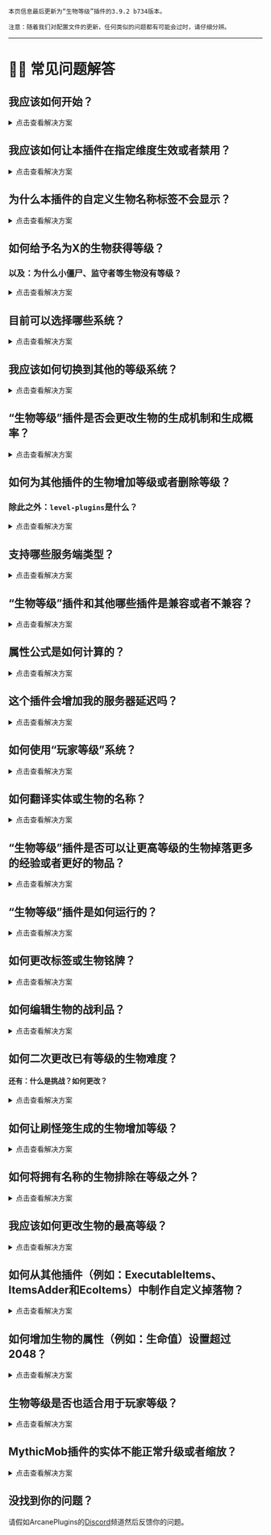 ```
本页信息最后更新为“生物等级”插件的3.9.2 b734版本。

注意：随着我们对配置文件的更新，任何类似的问题都有可能会过时，请仔细分辨。
```

***

# 🙋‍♂️ 常见问题解答

## 我应该如何开始？

<details>
<summary>点击查看解决方案</summary>

请不要担心！虽然我们知道新人会在看见“生物属性”插件时可能会感到害怕，但是也请相信对于这些问题，wiki是会很详细的提出解决方案的。在许多文件里会出现预设和示例，这些内容可以帮助你更快的了解该插件，因为详细所以字数较多也请认真看完，从此处开始：


***

**你已经成功安装“生物等级”插件，没有报错但是插件没有生效？**

通常情况下，也是首先容易被忽略的步骤是：当你在启动服务器时，“生物等级”插件并没有报错。虽然这些插件可以同时和“生物等级”插件一起使用但实际上其他插件会导致“生物等级”插件无法使用，这种情况十分罕见，它们会在控制台中以大量文本的报错形式出现，这种报错只会出现在第一次启动服务器时出现。如果发生了这种情况，建议搭建一个测试环境然后一个一个插件进行测试来寻找那个会导致本插件失效的其他插件。

如果你已经开始编辑你的配置文件的话，你也许会在文件的格式上犯错，如果格式错误，那么本插件在启动服务器时会尝试在控制台中报告该情况。如果发生了格式错误的情况，那么本插件也无法正确的读取，从而导致插件的加载失败。YAML是很多插件使用的通用语言，它对错误的检查能力较高，甚至是那些不小心打出来的多余空格。我们建议你去打开或者下载一个免费的在线YAML文件检查器来查看你的文件，来帮助你检查并发现你文件内的那些错误格式。

***

**没有遇到错误？那太好了，现在来了解文件里的规则吧。**

如果你刚刚安装了该插件并且没有在启动时控制台没有报错，那么本插件应该可以正常运行。在此提供了一个简易描述，更详细的讲解在[此处](https://github.com/ArcanePlugins/LevelledMobs/wiki/Understanding-the-Default-Config)找到。为了了解到规则是如何运行的，我将描述分成设置和选项两个项目。首先，规则分为：`预设（presets）`、`默认规则（default-rule）`、`自定义规则（custom-rules）`三种。预设：包括部分不同的系统，这些系统被分隔且拥有独立的名称，例如：在默认配置文件中使用的预设的名称是`allowed_worlds`、`weighted_random_Levelling`、`average_challenge`。你会注意到很多其他类型的预设，如果你想切换预设，只需要将名字更改即可，且可以随时使用预设。

在预设的下面是`默认规则`。`默认规则是`“生物等级”插件的核心，跟我们刚刚说的一样，我们使用的预设名称是`allowed_worlds`、`weighted_random_Levelling`、`average_challenge`。你可以看见这些预设都是默认开启的，同时也有一些预设是默认关闭的，如下：

```yaml
default-rule:
  use-preset:
    - allowed_worlds
    - nametag_using_numbers
    #- nametag_using_indicator
    #- basic_challenge
    - average_challenge
    #- advanced_challenge
    #- extreme_challenge
    - weighted_random_Levelling
    #- spawn_Levelling
    #- lvl-mod_spawn-blended
    #- ycoord_Levelling
    #- random_Levelling
    #- lvl-mod_player-variable
    #- lvl-mod_apply-variance
```

首个预设，`allowed_worlds`，设置插件生效的维度黑名单，只有在该黑名单以外的维度的生物才能拥有生物等级。在该预设下，除了末地（`world_the_end`）以外的维度的生物都拥有对应的生物等级，可以理解为黑名单。

```yaml
  allowed_worlds:
    # 设置插件的生效维度。
    name: '维度黑名单'
    conditions:
      worlds:
        # 生效维度列表：['*']
        excluded-list: [ 'world_the_end' ]
```

第二个预设，`nametag_using_numbers`，是与生物铭牌有关的预设设置。在目前是所有预设中有一个类似的预设叫`nametag_using_indicators`，功能基本一样但只是辅助系统来做出区分的能力。不管是什么预设，你都可以根据自己的爱好来选择和编辑它们。

```yaml
  nametag_using_numbers:
    #   设置生物铭牌，其中与生命值有关的是使用%entity-health-rounded%显示。
    name: '名称标签'
    apply-settings:
      nametag: '&8&l༺ %tiered%Lvl %mob-lvl%&8 | &f%displayname%&8 | &f%entity-health-rounded%&8/&f%entity-max-health-rounded% %tiered%%heart_symbol% &8&l༻'
```

第三个预设，`average_challenge`，是其他四个经过测试的`_challenge`选项之一，你可以自由地在它们之间切换或者编辑它们，也可以添加属于你自己的预设（推荐复制或者粘贴其他的`_challenge`预设然后将名称更改为自己的即可，例如：`epic_challenge`）。其中`average_challenge`是在原版服务器的普通难度里测试的，但是在感觉上像困难模式；`basic_challenge`是难度更简单；而`advanced_challenge`和`extreme_challenge`是为了测试即使拥有了全套附魔的顶级玩家而准备的。

因为预设没有考虑到每个服务器的不同玩家的自定义能力，例如：mcMMO、AureliumSkills等可以增加玩家攻击力的插件，或者提供非原版的附魔等等，所以当你在修改难度时请务必考虑这些情况。

每个不同的`_challenge`难度预设总体都是差不多的：设置`最高等级`(`maxLevel:`)、设置`倍率`(`multipliers:`)，然后设置其他细节，例如：不同`等级`（`%tiered%`）的生物拥有`不同颜色`(`tiered-coloring:`)。最后是修改生物铭牌的显示方式，修改不同的占位符位置（`名称数值铭牌：nametag_using_numbers`、`名称铭牌：nametag_using_indicators`、`生命值铭牌：health-indicator:`）等等。目前拥有两种修改难度的办法：如果你想让实际难度不变但是只是想更改等级之间的差距来让该生物更容易打或者更难打，你只需要修改该预设的`最高等级`（`maxLevel:`）而不是修改`倍率`（`multipliers:`），这将允许在不同的等级之内降低等级上限，默认是从1到`最高等级`（`maxLevel:`）。如果你想直接修改生物的实际难度，你只需要修改`倍率`（`multipliers:`），一旦你觉得生物的难度合适，你可以慢慢的调整`最高等级`（`maxLevel:`）来分散或者缩小差异。

从“生物等级”插件的`3.9版本`开始，你可以使用乘法来设置最高等级提升难度百分比等相关参数。例如：如果设置为“`max-health: 5.0`”，那么该生物每升一级都会增加500%的生命值；或者你也可以选择使用堆叠（`STACKED`）选项来设置每升一级时会增加指定的值，例如：如果设置为“`max-health: ['5.0', 'STACKED']`”，那么每当生物从1级升到最高等级时，每升一级都会直接增加5点生命值而不是使用乘法来增加生命值。

也可以设置不同等级的`生物铭牌颜色`（`tiered-coloring:`），例如：1-5级的生物铭牌是绿色，而6-10级的生物铭牌为蓝色等等，关于如何使用，请查看[Wiki](https://github.com/ArcanePlugins/LevelledMobs/wiki/Documentation---Apply-Settings)。

```yaml
  average_challenge:
    name: '平均值 - 难度倍率'
    apply-settings:
      minLevel: 1
      maxLevel: 25
      multipliers:
        max-health: 5.0
        movement-speed: 0.15
        attack-damage: 2.25
        ranged-attack-damage: 2.25
        creeper-blast-damage: 0.75
        item-drop: 3.0
        xp-drop: 5.0
        #       特殊倍率（最低0.0 - 最高1.0）
        armor-bonus: 0.2
        armor-toughness: 0.15
        ##   可选的值，可以使用堆叠也就是加法来代替，如下：
        # max-health: [ '4.25', 'STACKED' ]

      tiered-coloring:
        1-5: '&#22E76B' #绿色
        6-10: '&#528CFF' #蓝色
        11-15: '&#FFCD56' #黄色
        16-20: '&#F2003D' #红色
        21-25: '&#B447FF' #紫色
        default: '&#FFFFFF' #白色
      health-indicator:
        scale: 4
        max: 5
        merge: true
```

在此基础上，我已经告诉了你如何为“生物等级”插件设置生物的等级和难度等等，接下来我会告诉你如何将等级给予实体。通过第四个选项`weighted_random_Levelling`来告诉插件应该给予更高概率给最低等级，给予更高概率给最高等级而不是生物在生成时就拥有最高等级，有关其他的选项和说明请在[Wiki](https://github.com/ArcanePlugins/LevelledMobs/wiki/Documentation---Strategies)中查看。 

```yaml
  weighted_random_Levelling:
    # 设置预设的随机偏置。
    name: '等级权重 - 随机'
    strategies:
      weighted-random: true
```

你可以自由地编辑上述文件中的预设值来符合你想要的规则，例如：你可以将`advanced_challenge`预设下的`maxLevel:`值从默认的25更改为50而不是更改`advanced_challenge`文件来让当前维度获得一个1-50级的随机值。

你也可以将预设的名称更改成你自己想要的那个名称来在其他的地方使用该预设，例如：你可以将`average_challenge`更改为`epic_challenge`，然后修改`epic_challenge`预设其他数值。

你也可以禁用预设，使用其他相同类型的预设来覆盖掉，例如：如果你想禁用`weighted_random_Levelling`，那么你可以使用`spawn_Levelling`来覆盖掉它，同时是以生物在生成时的生成距离来决定该生物的等级。

还有一个是以`lvl-mod_`为开头的特殊预设，该预设代表的是各种额外系统，可以在实体被`Levelling`分配后再次修改其属性。例如：`lvl-mod_player-variable`是一个可以根据附近玩家的数量来调整实体等级的系统，`lvl-mod_apply-variance`可以为等级添加一个随机的正负值，`lvl-mod_spawn-blended`可以为`spawn_Levelling`预设添加一个生成高度的参数，但前提是需要开启该参数。


***

**哇！这些字好多哇！**

别担心，这些只是`预设`的大部分`描述`！请不要担心，你既然走到了这里，那么接下来只需要走一小部分了，除此之外剩余的这些也就是`默认规则`和各种设置！如果你担心不会使用，也可以不使用预设，因为预设只是为了方便自定义，你可以简单的修改生物铭牌的排列方式、等级颜色等内容，这样就可以避免去编辑这些很长但是没什么用的预设，如果你不打算自定义插件的话也可以不去编辑这些预设来避免麻烦。


***

**自定义规则 - 这有个规则！**

规则部分包括了对`默认规则`的额外修改或者增加。如果你使用的是我们最初设置的默认标准并且删除了所有的自定义规则，该插件依旧可以正常运行，但是对于被动生物（例如：少数特殊实体、村民、流浪商人和其他幼体实体）的等级没有特殊加成，同时不会为下界维度设置自定义等级策略，该策略使用的是世界高度而不是默认规则，也不会为实体作出修改，例如：取消末影人的`移动速度`、`最大生命值`、`倍率`等等加成，以便保护玩家不会在与末影人战斗时因为移动速度而难以攻击的情况发生，最后僵尸主人也不会被削弱，以便让玩家在战斗时可以更好的聚集生物，这些自定义规则都在制作时进行了测试，你可以自由地选择这些规则，最终的选择权在你的手上！

从这里开始你可以继续去添加自定义规则来达到符合你自己的目的，建立一套属于自己的检查规则，然后在该规则上设置或者更改策略，在Wiki上有许多[条件](https://github.com/ArcanePlugins/LevelledMobs/wiki/Documentation---Conditions)可供你自由选择。


***

**末日尽头：自定义掉落**

恭喜你走到了这里，在我们这个插件的自定义掉落的系统中允许你在设置原版物品的同时，还可以设置许多来自第三方插件里的物品，这些来自其他插件里的物品也可以同步到游戏中，你可以选择[LM_ITEMS](https://www.spigotmc.org/resources/lm-items.102081/)插件或者[NBT-API](https://www.spigotmc.org/resources/nbt-api.7939/)插件来制作这些内容，通过设置物品上的NBT数据来制作属于你自己的物品。

关于掉落有许多东西需要更详细的解释，特别是对于Wiki里的一些内容，但是对于那些想自定义物品的人来说，可以不需要查看示例库，因为在许多其他地方都拥有一个十分庞大的信息库，例如：[自定义掉落示例库](https://github.com/ArcanePlugins/LevelledMobs/wiki/Sample-CustomDrops)，[可以通过以下方法](https://github.com/ArcanePlugins/LevelledMobs/wiki/Sample-Custom-Rules#using-drop-tables-with-custom-rules)来实现表格的制作，因为它们为你提供了自定义掉落的各种修改和条件。


***

**你说的这些是人话吗？**

在做完这些内容后，你是不是还在感觉到疑惑或者有其他的疑问？不要由于，请加入Arcane的[Discord](https://www.discord.io/arcaneplugins)频道来提出你的问题，哦对了，记得在发言之眼仔细查看频道的规则来避免发生一些不愉快的事。当我们有空的时候，我们很乐意去为你进行解答！


***

</details>


## 我应该如何让本插件在指定维度生效或者禁用？

<details>
<summary>点击查看解决方案</summary>

在`rules.yml`文件的第180行只有，你应该可以看到一个与`allowed_worlds`有关的内容，如下：
```yaml
 allowed_worlds:
    # 设置插件的生效维度。
    name: '维度黑名单'
    conditions:
      worlds:
        # 生效维度列表：['*']
        excluded-list: [ 'world_the_end' ]
```

### 白名单

如果你想设置生效维度的白名单，例如：只允许“A”、“B”、“C”三个维度的生物拥有等级，那么可以使用以下方法：

```yaml 
allowed-list: [ 'A', 'B', 'C' ]
# excluded-list: [ 'world_the_end' ]
```

当`excluded-list`前面有注释符号`#`时，说明该选项目前是禁用的。

### 黑名单

如果你想让指定维度以外的所有维度的生物都可以获得等级，例如：除了“A”、“B”、“C”三个维度之外的其他维度，那么可以使用以下方法：

```yaml
# allowed-list: ['my_world']
excluded-list: [ 'A', 'B', 'C' ]
```

当`allowed-list`前面有注释符号`#`时，说明该选项目前是禁用的。

</details>

## 为什么本插件的自定义生物名称标签不会显示？

<details>
<summary>点击查看解决方案</summary>

> **注意**：本条信息不包含“生物等级”插件的3.5版本和更低版本，因为插件的更低版本需要安装ProtocolLib前置，所以不可能可以在1.19版本上运行。请确保你的插件和服务器类型始终都是最新版！

* 你是不是运行1.16、1.17或者除了Paper端的1.18服务器？如果是的话那么请确保你在除了安装“生物等级”插件之外是否还安装了前置插件[ProtocolLib](https://www.spigotmc.org/resources/protocollib.1997/)。

* 请检查你服务器的控制台内是否有报错，也检查一下`rules.yml`文件内的格式是否正确。

* 如果上述都没问题，那么理论来讲都应该会显示生物名称的对应标签，如果还是没有的话，请务必及时联系作者寻求帮助。


</details>

## 如何给予名为X的生物获得等级？

### 以及：为什么小僵尸、监守者等生物没有等级？

<details>
<summary>点击查看解决方案</summary>

默认情况下，以下生物没有等级：

- 被动生物，例如：牛、猪；
- 幼体生物，例如：小僵尸、小村民等；
- 劫掠兽、末影龙、凋灵、监守者；
- 村民、僵尸村民、流浪商人；
- 幻翼、蝙蝠。

> **注意**：默认情况下通过刷怪笼生成的生物也是不会拥有等级的，我们已经在疑难解答Wiki中的另外一个问题的答案里说了如何让刷怪笼生成的生物也拥有等级。

在`rules.yml`文件的第`399`行你可以看见以下类似的代码：

```yaml
custom-rules:
  - enabled: true
    name: 'CR - 被动生物无等级 + 实体类型'
    use-preset: allowed_worlds
    conditions:
      entities:
        allowed-groups: [ 'all_passive_mobs' ]
        allowed-list: [ 'BABY_', 'ENDER_DRAGON', 'WITHER', 'VILLAGER', 'ZOMBIE_VILLAGER', 'WANDERING_TRADER', 'PHANTOM', 'BAT', 'RAVAGER', 'WARDEN' ]
    apply-settings:
      maxLevel: 0
```

如果要给予被动生物等级，那么只需要将：

```yaml
allowed-groups: [ 'all_passive_mobs' ]
```

更改为：

```yaml
allowed-groups: []
```

如果想让在`allowed-list`列表中的生物获得等级，那么只需要在列表中删除该生物即可。例如：如果想让小僵尸这种幼体生物获得等级，那么只需要将：

```yaml
allowed-list: [ 'BABY_', 'ENDER_DRAGON', 'WITHER', 'VILLAGER', 'ZOMBIE_VILLAGER', 'WANDERING_TRADER', 'PHANTOM', 'BAT', 'RAVAGER', 'WARDEN' ]
```

更改为：

```yaml
allowed-list: [ 'ENDER_DRAGON', 'WITHER', 'VILLAGER', 'ZOMBIE_VILLAGER', 'WANDERING_TRADER', 'PHANTOM', 'BAT', 'RAVAGER', 'WARDEN' ]
```

在`rules.yml`文件里的工作方式是：任何通过实体的检查条件的生物（例如：凋灵骷髅‘`WITHER_SKELETON`’）都不会拥有等级，它们的生物等级都是0级也就是无等级。


</details>

## 目前可以选择哪些系统？

<details>
<summary>点击查看解决方案</summary>

- **随机等级权重** (**默认**)
    - 等级属于随机值，但是你可以设置让某些等级的出现概率更高。
    - 默认情况下，较低等级的值出现的概率会比高等级的概率更多。
    - 目前有简单（easy）/普通（normal）/困难（hard）三种模式的预设可供选择。
- **随机等级**
    - 随机选择等级，每个等级的随机概率都是一样的。
- **生成距离**
    - 根据生物距离出生点时的距离增加，距离出生点越远等级越高。
- **Y轴高度**
    - 根据生物在生成时的Y轴高度而修改，生物的等级等于目前所在高度，Y轴高度越高生物的等级越高。
- **混合类型**
    - 将“生成距离”和“Y轴高度”这两个预设结合起来。
- **玩家等级**
    - 一个特殊的等级系统，允许你使用来自其他插件中的玩家数据来修改生物的等级（任何与PlaceholderAPI有关的占位符），生物的等级会基于该数值而增加。
    - 例如：你可以设置让拥有更高等级或者金钱的玩家附近可以生成更高等级的生物，这一切都可以根据你的需要而设置！
    - 我们在下面的这个问题里有一个答案，我们详细地解答了如何在你的服务器上使用“玩家等级”预设。
- ... 以及更多内容！

</details>

## 我应该如何切换到其他的等级系统？

<details>
<summary>点击查看解决方案</summary>

> **注意**：如果你想单独启用“玩家等级”系统的话，在本章的下面有一个解决办法可以帮助到你。

在default-rules的开头区域找到下面文件的这种内容，你的文件内容可能会略有不同：

```yaml
default-rule:
  use-preset:
    - allowed_worlds
    - nametag_using_numbers
    #- nametag_using_indicator
    #- basic_challenge
    - average_challenge
    #- advanced_challenge
    #- extreme_challenge
    - weighted_random_Levelling
    #- spawn_Levelling
    #- lvl-mod_spawn-blended
    #- ycoord_Levelling
    #- random_Levelling
    #- lvl-mod_player-variable
    #- lvl-mod_apply-variance
```

*注释*是为了*关闭*那些你不想用的系统，如果你你想开启这些系统的话请*取消*该系统前面的注释符号即可。

> YAML是几乎每个“`.yml`”文件的通用编辑语言，可以在此类文件中使用注释`#`来让游戏在启动时忽略该一行的内容。
>
> “为什么要忽略这一行？”，使用注释符号`#`可以让游戏在启动时忽略，让你更方便地更换本插件选择的对应系统。

使用前请确保你为目前的默认规则里启用了至少1个生物铭牌、挑战预设、等级策略。

> **注意**：已存在的生物不会被赋予等级，如果你想强制对所有维度的生物赋予等级，请使用`/lm rules force_all`指令，如果你担心可能会对实体造成影响，那么也可以使用`/lm kill all * /nodrops`来强制杀死所有维度中已存在等级的实体，同时通过该指令杀死的生物不会有任何的掉落物。

> **注意**：如果使用的是混合类型系统，那么也需要将“生成距离”系统开启。


</details>

## “生物等级”插件是否会更改生物的生成机制和生成概率？

<details>
<summary>点击查看解决方案</summary>

**不，“生物等级”插件不会更改任何的生成机制。**“生物等级”插件插件只是赋予了生物在生成时的等级，同时也不会增加生物的生成概率，也不会禁止生物的生成，因此，不会对任何的生物生成机制作出更改。我们非常不喜欢在插件内添加这种模糊的操作来暗中修改游戏内容。:)

如果你服务器的生物生成出现了问题，请检查你的服务器已安装的插件和那种防止延迟的插件是否对服务器做出了更改。


</details>

## 如何为其他插件的生物增加等级或者删除等级？

### 除此之外：`level-plugins`是什么？

<details>
<summary>点击查看解决方案</summary>

在`rules.yml`文件的大概[327到399](https://github.com/ArcanePlugins/LevelledMobs/blob/master/src/main/resources/rules.yml#L327-L339)行，你应该可以看见一个叫`level-plugins`的文件内容。在该内容里有一个支持插件的列表，默认是关闭（`false`）状态，当你把对应插件的“`false`”更改为“`true`”时，对应插件内的生物都会被“生物等级”插件赋予等级属性。

但是对于兼容性的考虑，我们建议你将这些插件全部禁用。


</details>

## 支持哪些服务端类型？

<details>
<summary>点击查看解决方案</summary>

请查看[兼容Wiki](https://github.com/lokka30/LevelledMobs/wiki/Compatibilities)页面。

</details>

## “生物等级”插件和其他哪些插件是兼容或者不兼容？

<details>
<summary>点击查看解决方案</summary>

请查看[兼容Wiki](https://github.com/lokka30/LevelledMobs/wiki/Compatibilities)页面。

</details>

## 属性公式是如何计算的？

<details>
<summary>点击查看解决方案</summary>

每个属性的公式如下：

```
默认值 + ((默认值 x 配置值) x ((实体等级 - 1) / (最高等级 - 1))) = 新的数值
```

这些公式会在将来的本插件的4版本中进行简化。

</details>

## 这个插件会增加我的服务器延迟吗？

<details>
<summary>点击查看解决方案</summary>

不会！请放心，我们对性能进行了优化，在曾经的一些出现过延迟的服务器我们对他们进行了优化，后续已经解决了性能问题。同时我们也和其他贡献者进行了合作，更改了内存的消耗，并且以最大的努力删除不必要的代码。

</details>

## 如何使用“玩家等级”系统？

<details>
<summary>点击查看解决方案</summary>

> 在“生物等级”插件的v3.8版本开始，将“玩家等级”更改为“玩家等级修改器”。

### [如果你想查看本章节的视频，请点击此处！](https://www.youtube.com/watch?v=qTZ_GlQjGD8)

玩家等级系统属于额外的一种系统，它可以根据最近玩家的一些变量来修改玩家附近的生物等级。它需要等级策划和其他的策略一起运行，例如：**随机等级权重**和**生成距离**系统。这样生物就有一个基础的等级，直到拥有对用变量的玩家在其附近出现，那么就会根据变量来修改该生物的实际等级，可以使用任何PlaceholderAPI的占位符，例如：AureliumSkills、mcMMO、EcoSkills等等...

以下是用于玩家等级的默认预设，在`rules.yml`文件中：


```yaml
lvl-mod_player-variable:
# 该策略会根据玩家的等级变量来修改附近的生物等级。
name: 'LVLling Modifier - Player Variable AVERAGE CHALLENGE'
strategies:
    player-levelling:
    match-level: true
    use-player-max-level: false
    decrease-level: true
    recheck-players: false
    preserve-entity: 10s
    player-level-scale: 1.0
    level-cap: 30
    tiers:
        1-15: 1-10
        16-30: 11-20
        31-45: 21-25
    variable: '%level%'
```

如果你要使用其他的`变量`，你需要将`match-level`和`use-player-max-level`设置为`false`，因为它们会覆盖掉变量的值，关于它们的描述和设置，请在[Wiki](https://github.com/lokka30/LevelledMobs/wiki/Documentation---Strategies#player-variable-modifier)中查看。

当你需要更改变量时，你需要了解变量的数值范围，正常情况只能设置50-100的数字，或者100000等等更多的数字。如果你不确定范围，你可以输入`/papi parse me <placeholder>`指令查询，使用你的变量将`<placeholder>`替换为指定变量即可。当你了解到范围之后，那么你就可以根据变量的数值来设置生物的`等级`，决定了当该生物靠近玩家时将会设置的生物等级。等级左侧的数值代表的是`变量`，而右侧的值代表的是生物会被修改为的`最终等级`。

默认情况下，生物等级都可以在`rules.yml`中找到预设，但是默认是关闭状态，如果你需要开启该预设，只需要将该预设前面的注释符号`#`删除即可，例如：如果想开启`- lvl-mod_player-variable`预设，只需要将-左边的注释符号`#`删除即可开启。。


```yaml
default-rule:
  use-preset:
    - allowed_worlds
    - nametag_using_numbers
    #- nametag_using_indicator
    #- basic_challenge
    - average_challenge
    #- advanced_challenge
    #- extreme_challenge
    - weighted_random_Levelling
    #- spawn_Levelling
    #- lvl-mod_spawn-blended
    #- ycoord_Levelling
    #- random_Levelling
    - lvl-mod_player-variable
    #- lvl-mod_apply-variance
```

</details>

## 如何翻译实体或生物的名称？

<details>
<summary>点击查看解决方案</summary>

> **注意**：在[官方](https://github.com/lokka30/LevelledMobs/wiki/Official-Translations)和[非官方](https://github.com/lokka30/LevelledMobs/wiki/Unofficial-Translations)的翻译Wiki中有一些预设的翻译，这些翻译都是制作好的成品！如果你想将生物的名称翻译成其他的语言，你可以自由地为它们制作对应的文件，如果你的语言包含实体名称（`entity-name-override`），那么也需要将该实体的语言文本复制到对应的文件中来覆盖，详细内容请查看下方的信息页面。

请在`rules.yml`文件中查看与实体名称（`entity-name-override`）有关的那一部分，在制作本教程时有关实体名称的那一部分在`rules.yml`的第`396`行。

> **注意**：在即将制作完成的“生物等级”插件的4版本中，翻译的过程会被简化。:)


</details>

## “生物等级”插件是否可以让更高等级的生物掉落更多的经验或者更好的物品？

<details>
<summary>点击查看解决方案</summary>

默认情况下，当玩家击杀本插件高等级的生物都可以获得更多的战利品和经验值，等级越高经验值越多，你可以使用我们的自定义系统来自定义战利品的掉落。

</details>

## “生物等级”插件是如何运行的？

<details>
<summary>点击查看解决方案</summary>

此处有一个简单的解释，但是仅供参考：

当生物在你的服务器上生成时，本插件会检测该生物是否可以拥有等级属性，如果可以拥有，那么本插件会根据预设的系统来为该生物添加生物等级，该等级会决定了生物的经验值和战利品数量，等级越高战利品和经验值越多。同时你也可以为本插件进行自定义设置，可以为更高等级的生物设置独特的战利品，或者其他的奖励！


</details>

## 如何更改标签或生物铭牌？

<details>
<summary>点击查看解决方案</summary>

首先需要检查一下铭牌使用的是什么类型的预设。

打开`rules.yml`文件，然后找到`use-presets`部分，截止于目前制作时，`default-rule`在`rules.yml`文件的第`348`行。

在下方可以找到一个类似的预设列表：


```yaml
default-rule:
  use-preset:
    - allowed_worlds
    - nametag_using_numbers
    #- nametag_using_indicator
    ...
    ...
    ...
```

现在你使用的预设名称是`nametag_using_numbers`或者`nametag_using_indicator`，想开启或者关闭只需要在前面添加或者删除注释符号`#`即可，现在使用的预设名称是`nametag_using_numbers`。

现在你知道了你的预设的名称，现在只需要向上滚动找到该预设的那一部分，如果是`nametag_using_numbers`预设，那么在第328行；如果是`nametag_using_indicator`预设，那么在第310行，不同插件版本的行数可能会略有不同。

找到对应预设的那一部分后，可以找到以下内容：


```yaml
nametag_using_indicator:
    name: '名称标签 - 生命值铭牌'
    apply-settings:
        nametag: '&8&l༺ %tiered%Lvl %mob-lvl%&8 | &f%displayname%&8 | &f%entity-health-rounded% %tiered%%heart_symbol% &r%health-indicator% &8&l༻'
        health-indicator:
            ...
            ...
            ...
            merge: true

nametag_using_numbers:
    name: '名称标签 - 生命值数字'
    apply-settings:
        nametag: '&8&l༺ %tiered%Lvl %mob-lvl%&8 | &f%displayname%&8 | &f%entity-health-rounded%&8/&f%entity-max-health-rounded% %tiered%%heart_symbol% &8&l༻'
```

只需要在`nametag`选项中编辑对应数值的位置即可自定义格式，设置格式后需要在游戏里输入`/lm reload`指令或者重启服务器来应用更改的格式变化。


</details>

## 如何编辑生物的战利品？

<details>
<summary>点击查看解决方案</summary>

需要打开`customdrops.yml`文件，点击[此处](https://github.com/lokka30/LevelledMobs/wiki/Documentation---customdrops.yml)可前往寻找教程。

</details>

## 如何二次更改已有等级的生物难度？

#### 还有：什么是挑战？如何更改？

<details>
<summary>点击查看解决方案</summary>

我们默认为游戏添加了四种可供选择的挑战，挑战的本质也是属于难度的一种，只会对等级较高的生物影响，这取决于你服务器上设置的难度，例如：困难模式。

默认情况下，使用的难度是平均难度，功能是会生成一个具有等级的生物，和原版的难度模式类似，可以选择更低的难度来让生物更容易打，也可以使用更高的难度让生物更难打，你也可以不使用自带的预设难度去自己制作难度，这些都是完全可以自定义的。

在`rules.yml`文件的第350行，你可以自由选择你想要的难度，默认情况下看起来的文件格式如下：


```yaml
#- basic_challenge
- average_challenge
#- advanced_challenge
#- extreme_challenge
```

如果你想更改你服务器上的难度，请确保服务器上至少开启了一种难度，如果需要开启预设列表中的某个挑战，只需要将该挑战前面的注释符号`#`删除即可，如果想禁用的话，那就也是一样在指定的挑战前面添加注释符号`#`，例如：如果想禁用平均难度并且开启最低难度的挑战，就可以设置成如下：


```yaml
- basic_challenge
#- average_challenge
#- advanced_challenge
#- extreme_challenge
```

如果你觉得对我们设置的默认挑战不太满意的话，你可以自己去自定义一个挑战预设，建议复制一个现有的预设然后自己去修改。例如：可以自己去设置一个比困难模式还更难的挑战预设：

1. 在大约`236`行到`267`行，属于`extreme_challenge`挑战的预设，可以复制整个预设，然后修改后将其重命名为`insane_challenge`。

2. 根据你的喜好去编辑这些预设里的数值，乘法需要遵循一个公式，我们已经在疑难解答的Wiki中添加了该公式的描述。在我们的Discord频道上也有可能会有修改这些数值的支持，我们建议你去使用测试的服务器来不断地测试，直到对结果完全满意。

3. 在大约`311`行到`314`行，你可以将你制作的挑战预设添加到该列表中，然后需要确保将其他挑战的预设前面都禁用，也就是在其他挑战预设的前面添加注释符号`#`，最后在下面添加上`insane_challenge`即可。


```yaml
#- basic_challenge
#- average_challenge
#- advanced_challenge
#- extreme_challenge
- insane_challenge
```

4. 保存文件。

5. 可选：使用`/lm rules force_all`指令来将新添加的这个挑战预设应用到服务器上现有的生物上，也会让之后生成的生物都会受到本次添加的挑战预设的影响。

</details>

## 如何让刷怪笼生成的生物增加等级？

<details>
<summary>点击查看解决方案</summary>

> **注意**：为了保持游戏的平衡，我们不建议使用刷怪笼来让生物获得等级，因为有可能会造成游戏的货币通胀，如果你不想让那些基于摔落伤害的刷怪塔失效，那么请不要更改刷怪笼在生成生物时的生命值。

在`rules.yml`文件的第`325`行，找到`allowed-spawn-reasons`，然后将

```yaml
conditions:
    allowed-spawn-reasons:
        excluded-list: [ 'SPAWNER' ]
```

更改为

```yaml
conditions:
    allowed-spawn-reasons:
        excluded-list: []
```

最后如果一切设置完毕，那么刷怪笼在生成生物时将会自动获得等级属性。

</details>

## 如何将拥有名称的生物排除在等级之外？

<details>

<summary>点击查看解决方案</summary>

在`rules.yml`文件中搜索以下内容：

```yaml
mob-customname-status: EITHER
```

插件的不同版本可能会更改行数，但是默认是347行，并且将上述的内容更改为以下内容：

```yaml
mob-customname-status: NOT_NAMETAGGED
```
保存文件后输入`/lm rules force_all`指令来应用本次更改。

</details>

## 我应该如何更改生物的最高等级？

<details>
<summary>点击查看解决方案</summary>

首先，请确保你使用的挑战预设。

在`rules.yml`文件的第`311`行到`314`行，如果你看到了下面这种情况，那么说明你有可能在之前就已经修改好了：


```yaml
#- basic_challenge
- average_challenge
#- advanced_challenge
#- extreme_challenge
```

我们注意到在这个例子中开启了`average_challenge`挑战预设，这个预设在`rules.yml`文件的`212`行左右设置的。如果你不使用该挑战预设，那么你需要修改为其他挑战的预设，例如：基础挑战，也就是`basic_challenge`预设。

如果你的是`average_challenge`预设，那么你可以在第`175`行看见以下内容：


```yaml
  average_challenge:
    name: 'Average-Challenge Multipliers'
    apply-settings:
      minLevel: 1
      maxLevel: 25
      multipliers:
        max-health: 5.0
        movement-speed: 0.15
        attack-damage: 2.25
        ranged-attack-damage: 2.25
        creeper-blast-damage: 0.7
        #... continues ...
```

要目前挑战预设里的生物最高等级，只需要将`maxLevel`数值从`25`更改为`50`或者`其他更高的数字`，你拥有完全的自定义权限，尽情的随心所欲吧！

一旦你将编辑操作完成后请保存文件，然后我们建议你使用`/lm rules force_all`指令来将更改内容重新应用到你的服务器上，来让这些现有等级的生物的最高等级从`25`更改为`50`或者更高。:)


</details>

## 如何从其他插件（例如：ExecutableItems、ItemsAdder和EcoItems）中制作自定义掉落物？

<details>
<summary>点击查看解决方案</summary>

使用的PenalBuffalo插件的[等级物品](https://www.spigotmc.org/resources/lm-items.102081/)拓展插件。

</details>

## 如何增加生物的属性（例如：生命值）设置超过2048？

<details>
<summary>点击查看解决方案</summary>

“生物等级”插件并没有限制该数值，这是因为你的服务器类型问题。

在`spigot.yml`文件中，可以增加对应属性的最大值：

```yaml
  attribute:
    maxHealth:
      max: 2048.0
    movementSpeed:
      max: 2048.0
    attackDamage:
      max: 2048.0
```

请注意：我的世界原版并不是为了更多数值而设置的，如果你将属性的数值突破限制设置成更高的话，请务必注意游戏平衡。

</details>

## 生物等级是否也适合用于玩家等级？

<details>
<summary>点击查看解决方案</summary>

不，没有。我们制作这个插件并不是为了增加玩家的等级，只是为了增加生物的等级而已，如果你想增加玩家的其他等级，推荐使用 [AureliumSkills（免费）](https://www.spigotmc.org/resources/aurelium-skills-advanced-skills-stats-abilities-and-more.81069/)或者[McMMO（付费）](https://www.spigotmc.org/resources/official-mcmmo-original-author-returns.64348/)插件。

</details>

## MythicMob插件的实体不能正常升级或者缩放？

<details>
<summary>点击查看解决方案</summary>

在MythicMobs插件的2.5.6版本中，对于MythicMobs插件的安装配置方式做出了部分的修改。默认情况下，可以通过MythicMobs自带的机制来实现生物等级的升级和缩放，这和“生物等级”插件是完全分离的。“生物等级”插件会检测一个完整的实体，然后再将等级给予该实体，如果MythicMobs插件依旧完全激活了系统，那么在“生物等级”插件给予等级之前它们完全可以随机获得不断增加的属性。

为了将实体重置为普通数值，你可以在MythicMobs中完全禁用缩放系统而只是用“生物等级”插件里的属性，或者返左来操作，虽然我们推荐你使用我们的这个系统而不是使用他们的，但是这最后的选择权在你的手上！如果要禁用缩放的话，请在MythicMob插件的`config.yml`文件中将每个维度的`Enabled`设置为`false`，你也可以使用修改器来针对这些内容做出调整。


![MM Config.YML](https://i.ibb.co/KV2jsP9/image.png)

</details>


## 没找到你的问题？
请假如ArcanePlugins的[Discord](https://www.discord.io/arcaneplugins)频道然后反馈你的问题。